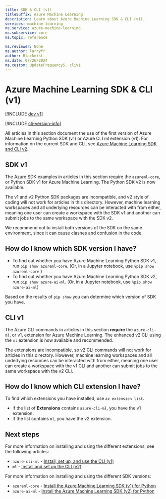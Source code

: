 ```yaml
---
title: SDK & CLI (v1)
titleSuffix: Azure Machine Learning
description: Learn about Azure Machine Learning SDK & CLI (v1).
services: machine-learning
ms.service: azure-machine-learning
ms.subservice: core
ms.topic: reference

ms.reviewer: None
ms.author: larryfr
author: Blackmist
ms.date: 07/26/2024
ms.custom: UpdateFrequency5, cliv1
---
```


# Azure Machine Learning SDK & CLI (v1) 

[!INCLUDE [dev v1](../includes/machine-learning-dev-v1.md)]

[!INCLUDE [cli-version-info](../includes/machine-learning-cli-v1-deprecation.md)]


All articles in this section document the use of the first version of Azure Machine Learning Python SDK (v1) or Azure CLI ml extension (v1). For information on the current SDK and CLI, see [Azure Machine Learning SDK and CLI v2](../concept-v2.md).

## SDK v1

The Azure SDK examples in articles in this section require the `azureml-core`, or Python SDK v1 for Azure Machine Learning. The Python SDK v2 is now available.

The v1 and v2 Python SDK packages are incompatible, and v2 style of coding will not work for articles in this directory. However, machine learning workspaces and all underlying resources can be interacted with from either, meaning one user can create a workspace with the SDK v1 and another can submit jobs to the same workspace with the SDK v2.

We recommend not to install both versions of the SDK on the same environment, since it can cause clashes and confusion in the code.

## How do I know which SDK version I have?

* To find out whether you have Azure Machine Learning Python SDK v1, run `pip show azureml-core`. (Or, in a Jupyter notebook, use `%pip show azureml-core` )
* To find out whether you have Azure Machine Learning Python SDK v2, run `pip show azure-ai-ml`. (Or, in a Jupyter notebook, use `%pip show azure-ai-ml`)

Based on the results of `pip show` you can determine which version of SDK you have.

## CLI v1

The Azure CLI commands in articles in this section __require__ the `azure-cli-ml`, or v1, extension for Azure Machine Learning. The enhanced v2 CLI using the `ml` extension is now available and recommended. 

The extensions are incompatible, so v2 CLI commands will not work for articles in this directory. However, machine learning workspaces and all underlying resources can be interacted with from either, meaning one user can create a workspace with the v1 CLI and another can submit jobs to the same workspace with the v2 CLI.

## How do I know which CLI extension I have?

To find which extensions you have installed, use `az extension list`. 
* If the list of __Extensions__ contains `azure-cli-ml`, you have the v1 extension.
* If the list contains `ml`, you have the v2 extension.


## Next steps

For more information on installing and using the different extensions, see the following articles:

* `azure-cli-ml` - [Install, set up, and use the CLI (v1)](reference-azure-machine-learning-cli.md)
* `ml` - [Install and set up the CLI (v2)](../how-to-configure-cli.md?view=azureml-api-2&preserve-view=true)

For more information on installing and using the different SDK versions:

* `azureml-core` - [Install the Azure Machine Learning SDK (v1) for Python](/python/api/overview/azure/ml/install?view=azure-ml-py&preserve-view=true)
* `azure-ai-ml` - [Install the Azure Machine Learning SDK (v2) for Python](https://aka.ms/sdk-v2-install)
